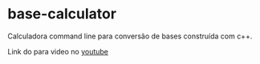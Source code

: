 # base-calculator
Calculadora command line para conversão de bases construída com c++.

Link do para video no [youtube](https://youtu.be/-e4gocy7PWQ)
